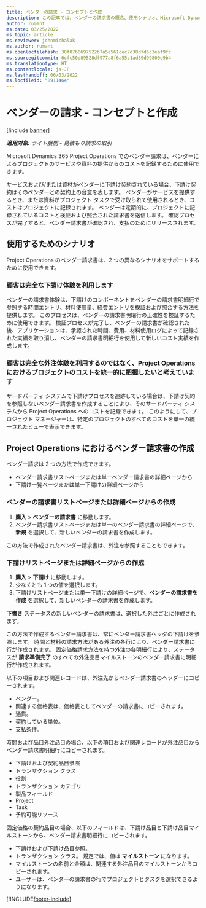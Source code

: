 ```yaml
---
title: ベンダーの請求 - コンセプトと作成
description: この記事では、ベンダーの請求書の概念、使用シナリオ、Microsoft Dynamics 365 Project Operations でベンダーの請求書を作成する方法について説明します。
author: rumant
ms.date: 03/25/2022
ms.topic: article
ms.reviewer: johnmichalak
ms.author: rumant
ms.openlocfilehash: 38f0760697522b7a5e561cec7d38dfd5c3eaf9fc
ms.sourcegitcommit: 6cfc50d89528df977a8f6a55c1ad39d99800d9b4
ms.translationtype: HT
ms.contentlocale: ja-JP
ms.lasthandoff: 06/03/2022
ms.locfileid: "8911464"
---
```

# <a name="vendor-invoicing---concept-and-creation"></a>ベンダーの請求 - コンセプトと作成

[!include [banner](../../includes/dataverse-preview.md)]

_**適用対象:** ライト展開 - 見積もり請求の取引_

Microsoft Dynamics 365 Project Operations でのベンダー請求は、ベンダーによるプロジェクトのサービスや資料の提供からのコストを記録するために使用できます。

サービスおよび/または資材がベンダーに下請け契約されている場合、下請け契約はそのベンダーとの契約上の合意を表します。 ベンダーがサービスを提供するとき、または資料がプロジェクト タスクで受け取られて使用されるとき、コストはプロジェクトに記録されます。 ベンダーは定期的に、プロジェクトに記録されているコストと検証および照合された請求書を送信します。 確認プロセスが完了すると、ベンダー請求書が確認され、支払のためにリリースされます。

## <a name="scenarios-for-use"></a>使用するためのシナリオ

Project Operations のベンダー請求書は、2 つの異なるシナリオをサポートするために使用できます。

### <a name="customers-use-the-full-subcontracting-experiences"></a>顧客は完全な下請け体験を利用します

ベンダーの請求書体験は、下請けのコンポーネントをベンダーの請求書明細行で参照する時間エントリ、材料使用量、経費エントリを検証および照合する方法を提供します。 このプロセスは、ベンダーの請求書明細行の正確性を検証するために使用できます。 検証プロセスが完了し、ベンダーの請求書が確認された後、アプリケーションは、承認された時間、費用、材料使用ログによって記録された実績を取り消し、ベンダーの請求書明細行を使用して新しいコスト実績を作成します。

### <a name="customers-dont-use-the-full-subcontracting-experiences-but-want-to-have-a-unified-view-of-costs-on-projects-in-project-operations"></a>顧客は完全な外注体験を利用するのではなく、Project Operations におけるプロジェクトのコストを統一的に把握したいと考えています

サードパーティ システムで下請けプロセスを追跡している場合は、下請け契約を参照しないベンダー請求書を作成することにより、そのサードパーティ システムから Project Operations へのコストを記録できます。 このようにして、プロジェクト マネージャーは、特定のプロジェクトのすべてのコストを単一の統一されたビューで表示できます。

## <a name="creation-of-vendor-invoices-in-project-operations"></a>Project Operations におけるベンダー請求書の作成

ベンダー請求は 2 つの方法で作成できます。

- ベンダー請求書リストページまたは単一ベンダー請求書の詳細ページから
- 下請け一覧ページまたは単一下請けの詳細ページから

### <a name="creation-from-the-vendor-invoice-list-page-or-details-page"></a>ベンダーの請求書リストページまたは詳細ページからの作成

1. **購入** \> **ベンダーの請求書** に移動します。
2. ベンダー請求書リストページまたは単一のベンダー請求書の詳細ページで、**新規** を選択して、新しいベンダーの請求書を作成します。

この方法で作成されたベンダー請求書は、外注を参照することもできます。

### <a name="creation-from-the-subcontract-list-page-or-details-page"></a>下請けリストページまたは詳細ページからの作成

1. **購入** \> **下請け** に移動します。
2. 少なくとも 1 つの値を選択します。
3. 下請けリストページまたは単一下請けの詳細ページで、**ベンダーの請求書を作成** を選択して、新しいベンダーの請求書を作成します。

**下書き** ステータスの新しいベンダーの請求書は、選択した外注ごとに作成されます。

この方法で作成するベンダー請求書は、常にベンダー請求書ヘッダの下請けを参照します。 時間と材料の請求方法がある外注の各行により、ベンダー請求書に行が作成されます。 固定価格請求方法を持つ外注の各明細行により、ステータスが **請求準備完了** のすべての外注品目マイルストーンのベンダー請求書に明細行が作成されます。

以下の項目および関連レコードは、外注先からベンダー請求書のヘッダーにコピーされます。

- ベンダー。
- 関連する価格表は、価格表としてベンダーの請求書にコピーされます。
- 通貨。
- 契約している単位。
- 支払条件。

時間および品目外注品目の場合、以下の項目および関連レコードが外注品目からベンダー請求書明細行にコピーされます。

- 下請けおよび契約品目参照
- トランザクション クラス
- 役割
- トランザクション カテゴリ
- 製品フィールド
- Project
- Task
- 予約可能リソース

固定価格の契約品目の場合、以下のフィールドは、下請け品目と下請け品目マイルストーンから、ベンダー請求書明細行にコピーされます。

- 下請けおよび下請け品目参照。
- トランザクション クラス。 規定では、値は **マイルストーン** になります。
- マイルストーンの名前と金額は、関連する外注品目のマイルストーンからコピーされます。
- ユーザーは、ベンダーの請求書の行でプロジェクトとタスクを選択できるようになります。

[!INCLUDE[footer-include](../../includes/footer-banner.md)]
